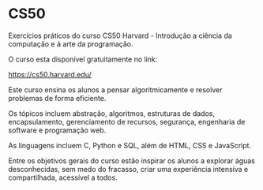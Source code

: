 # CS50
 Exercícios práticos do curso CS50 Harvard - Introdução a ciência da computação e à arte da programação.



O curso esta disponível gratuitamente no link:

https://cs50.harvard.edu/

Este curso ensina os alunos a pensar algoritmicamente e resolver problemas de forma eficiente. 

Os tópicos incluem abstração, algoritmos, estruturas de dados, encapsulamento, gerenciamento de recursos, segurança, engenharia de software e programação web. 

As linguagens incluem C, Python e SQL, além de HTML, CSS e JavaScript.

Entre os objetivos gerais do curso estão inspirar os alunos a explorar águas desconhecidas, sem medo do fracasso, criar uma experiência intensiva e compartilhada, acessível a todos.











